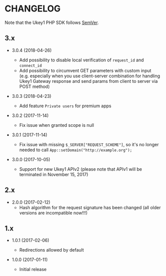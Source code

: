 # CHANGELOG

Note that the Ukey1 PHP SDK follows [SemVer](http://semver.org/).


## 3.x

- 3.0.4 (2018-04-26)
  - Add possibility to disable local verification of `request_id` and `connect_id`
  - Add possibility to circumvent GET parameters with custom input (e.g. especially when you use client-server combination for handling Ukey1 Gateway response and send params from client to server via POST method)

- 3.0.3 (2018-04-23)
  - Add feature `Private users` for premium apps

- 3.0.2 (2017-11-14)
  - Fix issue when granted scope is null

- 3.0.1 (2017-11-14)
  - Fix issue with missing `$_SERVER["REQUEST_SCHEME"]`, so it's no longer needed to call `App::setDomain("http://example.org");`

- 3.0.0 (2017-10-05)
  - Support for new Ukey1 APIv2 (please note that APIv1 will be terminated in November 15, 2017)

## 2.x

- 2.0.0 (2017-02-12)
  - Hash algorithm for the request signature has been changed (all older versions are incompatible now!!!)

## 1.x

- 1.0.1 (2017-02-06)
  - Redirections allowed by default

- 1.0.0 (2017-01-11)
  - Initial release